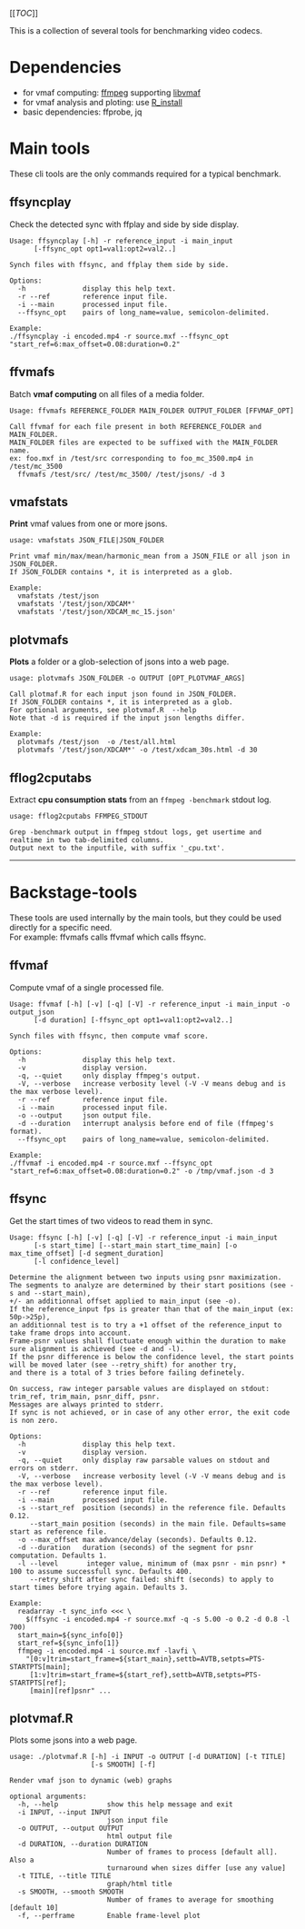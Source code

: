 [[_TOC_]]

This is a collection of several tools for benchmarking video codecs.

# Dependencies

* for vmaf computing: [ffmpeg](http://dml.common.qa.tvvideoms.com/CodecBench/ffmpeg) supporting [libvmaf](https://debian.pkgs.org/11/multimedia-main-amd64/libvmaf1_2.2.0-dmo1+deb11u1_amd64.deb.html)
* for vmaf analysis and ploting: use [R_install](R_install)
* basic dependencies: ffprobe, jq


# Main tools

These cli tools are the only commands required for a typical benchmark.

## ffsyncplay
Check the detected sync with ffplay and side by side display.
```
Usage: ffsyncplay [-h] -r reference_input -i main_input
      [-ffsync_opt opt1=val1:opt2=val2..]

Synch files with ffsync, and ffplay them side by side.

Options:
  -h              display this help text.
  -r --ref        reference input file.
  -i --main       processed input file.
  --ffsync_opt    pairs of long_name=value, semicolon-delimited.

Example:
./ffsyncplay -i encoded.mp4 -r source.mxf --ffsync_opt "start_ref=6:max_offset=0.08:duration=0.2"
```

## ffvmafs
Batch **vmaf computing** on all files of a media folder.
```
Usage: ffvmafs REFERENCE_FOLDER MAIN_FOLDER OUTPUT_FOLDER [FFVMAF_OPT]

Call ffvmaf for each file present in both REFERENCE_FOLDER and MAIN_FOLDER.
MAIN_FOLDER files are expected to be suffixed with the MAIN_FOLDER name.
ex: foo.mxf in /test/src corresponding to foo_mc_3500.mp4 in /test/mc_3500
  ffvmafs /test/src/ /test/mc_3500/ /test/jsons/ -d 3
```

## vmafstats
**Print** vmaf values from one or more jsons.
```
usage: vmafstats JSON_FILE|JSON_FOLDER

Print vmaf min/max/mean/harmonic_mean from a JSON_FILE or all json in JSON_FOLDER.
If JSON_FOLDER contains *, it is interpreted as a glob.

Example:
  vmafstats /test/json
  vmafstats '/test/json/XDCAM*'
  vmafstats '/test/json/XDCAM_mc_15.json'
```

## plotvmafs
**Plots** a folder or a glob-selection of jsons into a web page.
```
usage: plotvmafs JSON_FOLDER -o OUTPUT [OPT_PLOTVMAF_ARGS]

Call plotmaf.R for each input json found in JSON_FOLDER.
If JSON_FOLDER contains *, it is interpreted as a glob.
For optional arguments, see plotvmaf.R  --help
Note that -d is required if the input json lengths differ.

Example:
  plotvmafs /test/json  -o /test/all.html
  plotvmafs '/test/json/XDCAM*' -o /test/xdcam_30s.html -d 30
```

## fflog2cputabs
Extract **cpu consumption stats** from an `ffmpeg -benchmark` stdout log.
```
usage: fflog2cputabs FFMPEG_STDOUT

Grep -benchmark output in ffmpeg stdout logs, get usertime and realtime in two tab-delimited columns.
Output next to the inputfile, with suffix '_cpu.txt'.
```

---

# Backstage-tools

These tools are used internally by the main tools, but they could be used directly for a specific need.\
For example: ffvmafs calls ffvmaf which calls ffsync.

## ffvmaf
Compute vmaf of a single processed file.
```
Usage: ffvmaf [-h] [-v] [-q] [-V] -r reference_input -i main_input -o output_json
      [-d duration] [-ffsync_opt opt1=val1:opt2=val2..]

Synch files with ffsync, then compute vmaf score.

Options:
  -h              display this help text.
  -v              display version.
  -q, --quiet     only display ffmpeg's output.
  -V, --verbose   increase verbosity level (-V -V means debug and is the max verbose level).
  -r --ref        reference input file.
  -i --main       processed input file.
  -o --output     json output file.
  -d --duration   interrupt analysis before end of file (ffmpeg's format).
  --ffsync_opt    pairs of long_name=value, semicolon-delimited.

Example:
./ffvmaf -i encoded.mp4 -r source.mxf --ffsync_opt "start_ref=6:max_offset=0.08:duration=0.2" -o /tmp/vmaf.json -d 3
```

## ffsync
Get the start times of two videos to read them in sync.
```
Usage: ffsync [-h] [-v] [-q] [-V] -r reference_input -i main_input
      [-s start_time] [--start_main start_time_main] [-o max_time_offset] [-d segment_duration]
      [-l confidence_level]

Determine the alignment between two inputs using psnr maximization.
The segments to analyze are determined by their start positions (see -s and --start_main),
+/- an additionnal offset applied to main_input (see -o).
If the reference_input fps is greater than that of the main_input (ex: 50p->25p),
an additionnal test is to try a +1 offset of the reference_input to take frame drops into account.
Frame-psnr values shall fluctuate enough within the duration to make sure alignment is achieved (see -d and -l).
If the psnr difference is below the confidence level, the start points will be moved later (see --retry_shift) for another try,
and there is a total of 3 tries before failing definetely.

On success, raw integer parsable values are displayed on stdout: trim_ref, trim_main, psnr_diff, psnr.
Messages are always printed to stderr.
If sync is not achieved, or in case of any other error, the exit code is non zero.

Options:
  -h              display this help text.
  -v              display version.
  -q, --quiet     only display raw parsable values on stdout and errors on stderr.
  -V, --verbose   increase verbosity level (-V -V means debug and is the max verbose level).
  -r --ref        reference input file.
  -i --main       processed input file.
  -s --start_ref  position (seconds) in the reference file. Defaults 0.12.
     --start_main position (seconds) in the main file. Defaults=same start as reference file.
  -o --max_offset max advance/delay (seconds). Defaults 0.12.
  -d --duration   duration (seconds) of the segment for psnr computation. Defaults 1.
  -l --level       integer value, minimum of (max psnr - min psnr) * 100 to assume successfull sync. Defaults 400.
     --retry_shift after sync failed: shift (seconds) to apply to start times before trying again. Defaults 3.

Example:
  readarray -t sync_info <<< \
    $(ffsync -i encoded.mp4 -r source.mxf -q -s 5.00 -o 0.2 -d 0.8 -l 700)
  start_main=${sync_info[0]}
  start_ref=${sync_info[1]}
  ffmpeg -i encoded.mp4 -i source.mxf -lavfi \
    "[0:v]trim=start_frame=${start_main},settb=AVTB,setpts=PTS-STARTPTS[main];
     [1:v]trim=start_frame=${start_ref},settb=AVTB,setpts=PTS-STARTPTS[ref];
     [main][ref]psnr" ...
```

## plotvmaf.R
Plots some jsons into a web page.
```
usage: ./plotvmaf.R [-h] -i INPUT -o OUTPUT [-d DURATION] [-t TITLE]
                    [-s SMOOTH] [-f]

Render vmaf json to dynamic (web) graphs

optional arguments:
  -h, --help            show this help message and exit
  -i INPUT, --input INPUT
                        json input file
  -o OUTPUT, --output OUTPUT
                        html output file
  -d DURATION, --duration DURATION
                        Number of frames to process [default all]. Also a
                        turnaround when sizes differ [use any value]
  -t TITLE, --title TITLE
                        graph/html title
  -s SMOOTH, --smooth SMOOTH
                        Number of frames to average for smoothing [default 10]
  -f, --perframe        Enable frame-level plot
```